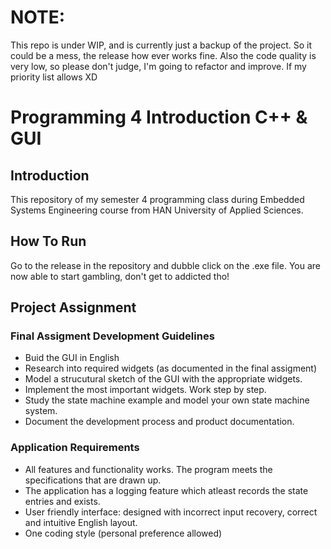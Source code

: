 # NOTE: 
This repo is under WIP, and is currently just a backup of the project. So it could be a mess, the release how ever works fine. Also the code quality is very low, so please don't judge, I'm going to refactor and improve. If my priority list allows XD  

# Programming 4 Introduction C++ & GUI
## Introduction
This repository of my semester 4 programming class during Embedded Systems Engineering course from HAN University of Applied Sciences.

## How To Run 
Go to the release in the repository and dubble click on the .exe file. You are now able to start gambling, don't get to addicted tho!  

## Project Assignment
### Final Assigment Development Guidelines
- Buid the GUI in English
- Research into required widgets (as documented in the final assigment)
- Model a strucutural sketch of the GUI with the appropriate widgets.
- Implement the most important widgets. Work step by step.
- Study the state machine example and model your own state machine system.
- Document the development process and product documentation.

### Application Requirements
- All features and functionality works. The program meets the specifications that are drawn up.
- The application has a logging feature which atleast records the state entries and exists.
- User friendly interface: designed with incorrect input recovery, correct and intuitive English layout.
- One coding style (personal preference allowed)

